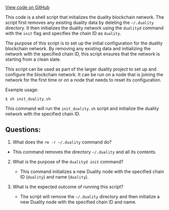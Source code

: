 [View code on GitHub](https://github.com/duality-labs/duality/local-startup.s)

This code is a shell script that initializes the duality blockchain network. The script first removes any existing duality data by deleting the `~/.duality` directory. It then initializes the duality network using the `dualityd` command with the `init` flag and specifies the chain ID as `duality`. 

The purpose of this script is to set up the initial configuration for the duality blockchain network. By removing any existing data and initializing the network with the specified chain ID, this script ensures that the network is starting from a clean slate. 

This script can be used as part of the larger duality project to set up and configure the blockchain network. It can be run on a node that is joining the network for the first time or on a node that needs to reset its configuration. 

Example usage:
```
$ sh init_duality.sh
```
This command will run the `init_duality.sh` script and initialize the duality network with the specified chain ID.
## Questions: 
 1. What does the `rm -r ~/.duality` command do?
   - This command removes the directory `~/.duality` and all its contents.

2. What is the purpose of the `dualityd init` command?
   - This command initializes a new Duality node with the specified chain ID (`duality`) and name (`duality`).

3. What is the expected outcome of running this script?
   - The script will remove the `~/.duality` directory and then initialize a new Duality node with the specified chain ID and name.